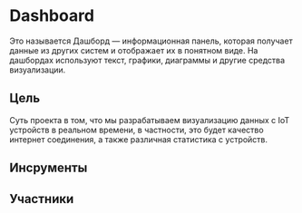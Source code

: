# Dashboard
Это называется Дашборд — информационная панель, которая получает данные из других систем и отображает их в понятном виде. На дашбордах используют текст, графики, диаграммы и другие средства визуализации.
## Цель
Суть проекта в том, что мы разрабатываем визуализацию данных с IoT устройств в реальном времени, в частности, это будет качество интернет соединения, а также различная статистика с устройств.
## Инсрументы





## Участники
